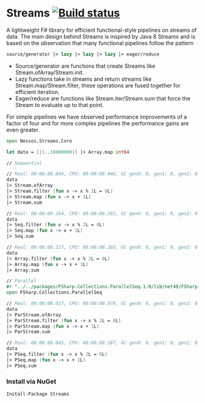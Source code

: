 Streams [![Build status](https://ci.appveyor.com/api/projects/status/w1avtn54cl6f4eo8/branch/master)](https://ci.appveyor.com/project/nessos/streams)
=======

A lightweight F# library for efficient functional-style pipelines on streams of data. The main design behind Streams
is inspired by Java 8 Streams and is based on the observation that many functional pipelines follow the pattern
```fsharp 
source/generator |> lazy |> lazy |> lazy |> eager/reduce
```
* Source/generator are functions that create Streams like Stream.ofArray/Stream.init.
* Lazy functions take in streams and return streams like Stream.map/Stream.filter, these operations are fused together for efficient iteration.
* Eager/reduce are functions like Stream.iter/Stream.sum that force the Stream to evaluate up to that point.

For simple pipelines we have observed performance improvements of a factor of four and for more complex pipelines the performance gains are even greater.
```fsharp
open Nessos.Streams.Core

let data = [|1..10000000|] |> Array.map int64

// Sequential

// Real: 00:00:00.044, CPU: 00:00:00.046, GC gen0: 0, gen1: 0, gen2: 0
data
|> Stream.ofArray
|> Stream.filter (fun x -> x % 2L = 0L)
|> Stream.map (fun x -> x + 1L)
|> Stream.sum

// Real: 00:00:00.264, CPU: 00:00:00.265, GC gen0: 0, gen1: 0, gen2: 0
data
|> Seq.filter (fun x -> x % 2L = 0L)
|> Seq.map (fun x -> x + 1L)
|> Seq.sum

// Real: 00:00:00.217, CPU: 00:00:00.202, GC gen0: 0, gen1: 0, gen2: 0
data
|> Array.filter (fun x -> x % 2L = 0L)
|> Array.map (fun x -> x + 1L)
|> Array.sum

// Parallel
#r "../../packages/FSharp.Collections.ParallelSeq.1.0/lib/net40/FSharp.Collections.ParallelSeq.dll"
open FSharp.Collections.ParallelSeq

// Real: 00:00:00.017, CPU: 00:00:00.078, GC gen0: 0, gen1: 0, gen2: 0
data
|> ParStream.ofArray
|> ParStream.filter (fun x -> x % 2L = 0L)
|> ParStream.map (fun x -> x + 1L)
|> ParStream.sum

// Real: 00:00:00.045, CPU: 00:00:00.187, GC gen0: 0, gen1: 0, gen2: 0
data
|> PSeq.filter (fun x -> x % 2L = 0L)
|> PSeq.map (fun x -> x + 1L)
|> PSeq.sum


```

### Install via NuGet

```
Install-Package Streams
```
